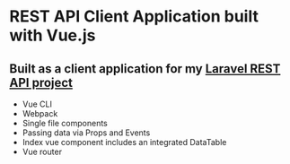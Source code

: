 # REST API Client Application built with Vue.js
## Built as a client application for my [Laravel REST API project](https://github.com/UniquelySimilar/laravel-retailer-rest)
* Vue CLI
* Webpack
* Single file components
* Passing data via Props and Events
* Index vue component includes an integrated DataTable
* Vue router

